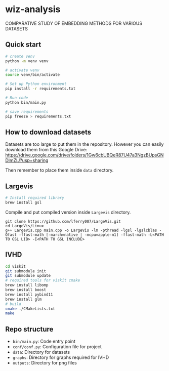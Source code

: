 # wiz-analysis

COMPARATIVE STUDY OF EMBEDDING METHODS FOR VARIOUS DATASETS

## Quick start

```bash
# create venv
python -m venv venv

# activate venv
source venv/bin/activate

# Set up Python environment
pip install -r requirements.txt

# Run code
python bin/main.py

# save requirements
pip freeze > requirements.txt
```

## How to download datasets

Datasets are too large to put them in the repository. However you can easily download them from this Google Drive: https://drive.google.com/drive/folders/1Gw6cbUBQeR87U47a3NgzBUpsGNDlmZlJ?usp=sharing

Then remember to place them inside `data` directory.

## Largevis

```bash
# Install required library
brew install gsl
```

Compile and put compiled version inside `Largevis` directory.

```
git clone https://github.com/lferry007/LargeVis.git
cd LargeVis/Linux
g++ LargeVis.cpp main.cpp -o LargeVis -lm -pthread -lgsl -lgslcblas -Ofast -ffast-math [-march=native | -mcpu=apple-m1] -ffast-math -L<PATH TO GSL LIB> -I<PATH TO GSL INCLUDE>
```

## IVHD

```bash
cd viskit
git submodule init
git submodule update
# required tools for viskit cmake
brew install libomp
brew install boost
brew install pybind11
brew install glm
# build
cmake ./CMakeLists.txt
make
```

## Repo structure

 - `bin/main.py`: Code entry point
 - `conf/conf.py`: Configuration file for project
 - `data`: Directory for datasets
 - `graphs`: Directory for graphs required for IVHD
 - `outputs`: Directory for png files

